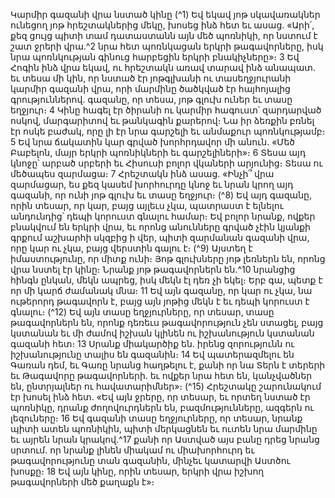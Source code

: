 
Կարմիր գազանի վրա նստած կինը
(^1) Եվ եկավ յոթ սկավառակներ ունեցող յոթ հրեշտակներից մեկը, խոսեց ինձ հետ եւ ասաց. «Արի՛, քեզ ցույց պիտի
տամ դատաստանն այն մեծ պոռնիկի, որ նստում է շատ ջրերի վրա.^2 նրա հետ պոռնկացան երկրի թագավորները, իսկ
նրա պոռնկության գինուց հարբեցին երկրի բնակիչները»։ 3 Եվ Հոգին ինձ վրա եկավ, ու հրեշտակն առավ տարավ ինձ
անապատ. եւ տեսա մի կին, որ նստած էր յոթգլխանի ու տասեղջյուրանի կարմիր գազանի վրա, որի մարմինը ծածկված
էր հայհոյալից գրություններով. գազանը, որ տեսա, յոթ գլուխ ուներ եւ տասը եղջյուր։ 4 Կինը հագել էր ծիրանի ու կարմիր
հագուստ՝ զարդարված ոսկով, մարգարիտով եւ թանկագին քարերով։ Նա իր ձեռքին բռնել էր ոսկե բաժակ, որը լի էր
նրա գարշելի եւ անմաքուր պոռնկությամբ։ 5 Եվ նրա ճակատին կար գրված խորհրդավոր մի անուն. «Մեծ Բաբելոն, մայր
երկրի պոռնիկների եւ գարշելիների»։ 6 Տեսա այդ կնոջը՝ արբած սրբերի եւ Հիսուսի բոլոր վկաների արյունից։ Տեսա ու
մեծապես զարմացա։ 7 Հրեշտակն ինձ ասաց. «Ինչի՞ վրա զարմացար, ես քեզ կասեմ խորհուրդը կնոջ եւ նրան կրող այդ
գազանի, որ ունի յոթ գլուխ եւ տասը եղջյուր։
(^8) Եվ այդ գազանը, որին տեսար, որ կար, բայց այլեւս չկա, պատրաստ է ելնելու անդունդից՝ դեպի կորուստ գնալու
համար։ Եվ բոլոր նրանք, ովքեր բնակվում են երկրի վրա, եւ որոնց անունները գրված չէին կյանքի գրքում աշխարհի
սկզբից ի վեր, պիտի զարմանան գազանի վրա, որը կար ու չկա, բայց վերստին գալու է։
(^9) Այստեղ է իմաստությունը, որ միտք ունի։ Յոթ գլուխները յոթ լեռներն են, որոնց վրա նստել էր կինը։ Նրանք յոթ
թագավորներն են.^10 նրանցից հինգն ընկան, մեկն ապրեց, իսկ մեկն էլ դեռ չի եկել։ Երբ գա, պետք է որ մի կարճ ժամանակ
մնա։ 11 Եվ այն գազանը, որ կար ու չկա, նա ութերորդ թագավորն է, բայց այն յոթից մեկն է եւ դեպի կորուստ է գնալու։
(^12) Եվ այն տասը եղջյուրները, որ տեսար, տասը թագավորներն են, որոնք դեռեւս թագավորություն չեն ստացել, բայց
կստանան եւ մի ժամով իշխան կլինեն ու իշխանություն կստանան գազանի հետ։ 13 Սրանք միակարծիք են. իրենց
զորությունն ու իշխանությունը տալիս են գազանին։ 14 Եվ պատերազմելու են Գառան դեմ, եւ Գառը նրանց հաղթելու է,
քանի որ նա Տերն է տերերի եւ Թագավորը թագավորների. եւ ովքեր նրա հետ են, կանչվածներ են, ընտրյալներ ու
հավատարիմներ»։
(^15) Հրեշտակը շարունակում էր խոսել ինձ հետ. «Եվ այն ջրերը, որ տեսար, եւ որտեղ նստած էր պոռնիկը, դրանք
ժողովուրդներն են, բազմությունները, ազգերն ու լեզուները։ 16 Եվ գազանի տասը եղջյուրները, որ տեսար, նրանք պիտի
ատեն պոռնիկին, պիտի մերկացնեն եւ ուտեն նրա մարմինը եւ այրեն նրան կրակով.^17 քանի որ Աստված այս բանը դրեց
նրանց սրտում. որ նրանք լինեն միակամ ու միախորհուրդ եւ թագավորությունը տան գազանին, մինչեւ կատարվի
Աստծու խոսքը։ 18 Եվ այն կինը, որին տեսար, երկրի վրա իշխող թագավորների մեծ քաղաքն է»։
